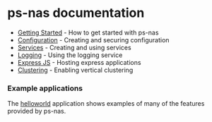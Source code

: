 # ps-nas documentation

* [Getting Started](getting-started.md) - How to get started with ps-nas
* [Configuration](config.md) - Creating and securing configuration
* [Services](services.md) - Creating and using services
* [Logging](logger.md) - Using the logging service
* [Express JS](express.md) - Hosting express applications
* [Clustering](clustering.md) - Enabling vertical clustering

### Example applications

The [helloworld](../examples/helloworld/) application shows examples of many of the features provided by ps-nas.